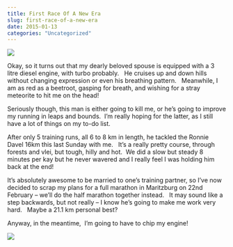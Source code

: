 ```yaml
---
title: First Race Of A New Era
slug: first-race-of-a-new-era
date: 2015-01-13
categories: "Uncategorized"
---
```


<p><img src="http://res.cloudinary.com/dy6grlu8z/image/upload/v1558842132/gewxc7nrvwxvcl84f7mj.jpg"/></p>
<p>Okay, so it turns out that my dearly beloved spouse is equipped with a 3 litre diesel engine, with turbo probably.   He cruises up and down hills without changing expression or even his breathing pattern.   Meanwhile, I am as red as a beetroot, gasping for breath, and wishing for a stray meteorite to hit me on the head!</p>
<p>Seriously though, this man is either going to kill me, or he’s going to improve my running in leaps and bounds.  I’m really hoping for the latter, as I still have a lot of things on my to-do list.</p>
<p>After only 5 training runs, all 6 to 8 km in length, he tackled the Ronnie Davel 16km this last Sunday with me.   It’s a really pretty course, through forests and vlei, but tough, hilly and hot.  We did a slow but steady 8 minutes per kay but he never wavered and I really feel I was holding him back at the end!</p>
<p>It’s absolutely awesome to be married to one’s training partner, so I’ve now decided to scrap my plans for a full marathon in Maritzburg on 22nd February – we’ll do the half marathon together instead.   It may sound like a step backwards, but not really – I know he’s going to make me work very hard.   Maybe a 21.1 km personal best?</p>
<p>Anyway, in the meantime,  I’m going to have to chip my engine!</p>
<p><img src="http://res.cloudinary.com/dy6grlu8z/image/upload/v1558842132/jjm537ogimsdnwtmdxqj.jpg"/></p>







